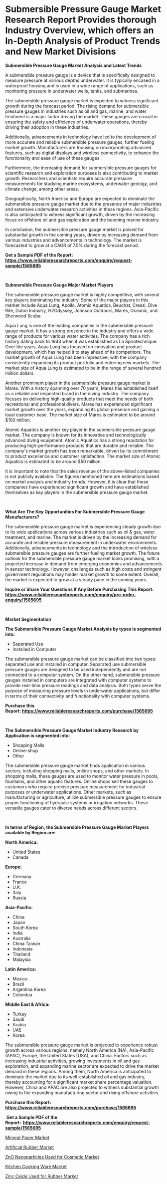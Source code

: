 <p><h1>Submersible Pressure Gauge Market Research Report Provides thorough Industry Overview, which offers an In-Depth Analysis of Product Trends and New Market Divisions</h1></p><p><strong>Submersible Pressure Gauge Market Analysis and Latest Trends</strong></p>
<p><p>A submersible pressure gauge is a device that is specifically designed to measure pressure at various depths underwater. It is typically encased in a waterproof housing and is used in a wide range of applications, such as monitoring pressure in underwater wells, tanks, and submarines.</p><p>The submersible pressure gauge market is expected to witness significant growth during the forecast period. The rising demand for submersible pressure gauges in industries such as oil and gas, marine, and water treatment is a major factor driving the market. These gauges are crucial in ensuring the safety and efficiency of underwater operations, thereby driving their adoption in these industries.</p><p>Additionally, advancements in technology have led to the development of more accurate and reliable submersible pressure gauges, further fueling market growth. Manufacturers are focusing on incorporating advanced features, such as digital displays and wireless connectivity, to enhance the functionality and ease of use of these gauges.</p><p>Furthermore, the increasing demand for submersible pressure gauges for scientific research and exploration purposes is also contributing to market growth. Researchers and scientists require accurate pressure measurements for studying marine ecosystems, underwater geology, and climate change, among other areas.</p><p>Geographically, North America and Europe are expected to dominate the submersible pressure gauge market due to the presence of major industries and extensive underwater research activities in these regions. Asia-Pacific is also anticipated to witness significant growth, driven by the increasing focus on offshore oil and gas exploration and the booming marine industry.</p><p>In conclusion, the submersible pressure gauge market is poised for substantial growth in the coming years, driven by increasing demand from various industries and advancements in technology. The market is forecasted to grow at a CAGR of 7.5% during the forecast period.</p></p>
<p><strong>Get a Sample PDF of the Report:&nbsp; <a href="https://www.reliableresearchreports.com/enquiry/request-sample/1565695">https://www.reliableresearchreports.com/enquiry/request-sample/1565695</a></strong></p>
<p>&nbsp;</p>
<p><strong>Submersible Pressure Gauge Major Market Players</strong></p>
<p><p>The submersible pressure gauge market is highly competitive, with several key players dominating the industry. Some of the major players in this market include Aqua Lung, Apollo, Atomic Aquatics, Beuchat, Cressi, Dive Rite, Duton Industry, H2Odyssey, Johnson Outdoors, Mares, Oceanic, and Sherwood Scuba.</p><p>Aqua Lung is one of the leading companies in the submersible pressure gauge market. It has a strong presence in the industry and offers a wide range of products for various water activities. The company has a rich history dating back to 1943 when it was established as La Spirotechnique. Over the years, Aqua Lung has focused on innovation and product development, which has helped it to stay ahead of its competitors. The market growth of Aqua Lung has been impressive, with the company consistently expanding its product portfolio and entering new markets. The market size of Aqua Lung is estimated to be in the range of several hundred million dollars.</p><p>Another prominent player in the submersible pressure gauge market is Mares. With a history spanning over 70 years, Mares has established itself as a reliable and respected brand in the diving industry. The company focuses on delivering high-quality products that meet the needs of both recreational and professional divers. Mares has experienced significant market growth over the years, expanding its global presence and gaining a loyal customer base. The market size of Mares is estimated to be around $100 million.</p><p>Atomic Aquatics is another key player in the submersible pressure gauge market. The company is known for its innovative and technologically advanced diving equipment. Atomic Aquatics has a strong reputation for producing high-performance products that are durable and reliable. The company's market growth has been remarkable, driven by its commitment to product excellence and customer satisfaction. The market size of Atomic Aquatics is estimated to be around $50 million.</p><p>It is important to note that the sales revenue of the above-listed companies is not publicly available. The figures mentioned here are estimations based on market analysis and industry trends. However, it is clear that these companies have experienced significant growth and have established themselves as key players in the submersible pressure gauge market.</p></p>
<p>&nbsp;</p>
<p><strong>What Are The Key Opportunities For Submersible Pressure Gauge Manufacturers?</strong></p>
<p><p>The submersible pressure gauge market is experiencing steady growth due to its wide applications across various industries such as oil & gas, water treatment, and marine. The market is driven by the increasing demand for accurate and reliable pressure measurement in underwater environments. Additionally, advancements in technology and the introduction of wireless submersible pressure gauges are further fueling market growth. The future outlook for the submersible pressure gauge market looks promising, with a projected increase in demand from emerging economies and advancements in sensor technology. However, challenges such as high costs and stringent government regulations may hinder market growth to some extent. Overall, the market is expected to grow at a steady pace in the coming years.</p></p>
<p><strong>Inquire or Share Your Questions If Any Before Purchasing This Report: <a href="https://www.reliableresearchreports.com/enquiry/pre-order-enquiry/1565695">https://www.reliableresearchreports.com/enquiry/pre-order-enquiry/1565695</a></strong></p>
<p>&nbsp;</p>
<p><strong>Market Segmentation</strong></p>
<p><strong>The Submersible Pressure Gauge Market Analysis by types is segmented into:</strong></p>
<p><ul><li>Seperated Use</li><li>Installed in Computer</li></ul></p>
<p><p>The submersible pressure gauge market can be classified into two types: separated use and installed in computer. Separated use submersible pressure gauges are designed to be used independently and are not connected to a computer system. On the other hand, submersible pressure gauges installed in computers are integrated with computer systems to provide real-time pressure readings and data analysis. Both types serve the purpose of measuring pressure levels in underwater applications, but differ in terms of their connectivity and functionality with computer systems.</p></p>
<p><strong>Purchase this Report:&nbsp;<a href="https://www.reliableresearchreports.com/purchase/1565695">https://www.reliableresearchreports.com/purchase/1565695</a></strong></p>
<p>&nbsp;</p>
<p><strong>The Submersible Pressure Gauge Market Industry Research by Application is segmented into:</strong></p>
<p><ul><li>Shopping Malls</li><li>Online-shop</li><li>Other</li></ul></p>
<p><p>The submersible pressure gauge market finds application in various sectors, including shopping malls, online shops, and other markets. In shopping malls, these gauges are used to monitor water pressure in pools, fountains, and other aquatic features. Online shops sell these gauges to customers who require precise pressure measurement for industrial purposes or underwater applications. Other markets, such as manufacturing or agriculture, utilize submersible pressure gauges to ensure proper functioning of hydraulic systems or irrigation networks. These versatile gauges cater to diverse needs across different sectors.</p></p>
<p>&nbsp;</p>
<p><strong>In terms of Region, the Submersible Pressure Gauge Market Players available by Region are:</strong></p>
<p>
    <p> <strong> North America: </strong>
        <ul>
            <li>United States</li>
            <li>Canada</li>
        </ul>
        </p> 
    <p> <strong> Europe: </strong>
        <ul>
            <li>Germany</li>
            <li>France</li>
            <li>U.K.</li>
            <li>Italy</li>
            <li>Russia</li>
        </ul>
        </p> 
    <p> <strong> Asia-Pacific: </strong>
        <ul>
            <li>China</li>
            <li>Japan</li>
            <li>South Korea</li>
            <li>India</li>
            <li>Australia</li>
            <li>China Taiwan</li>
            <li>Indonesia</li>
            <li>Thailand</li>
            <li>Malaysia</li>
        </ul>
        </p> 
    <p> <strong> Latin America: </strong>
        <ul>
            <li>Mexico</li>
            <li>Brazil</li>
            <li>Argentina Korea</li>
            <li>Colombia</li>
        </ul>
        </p> 
    <p> <strong> Middle East & Africa: </strong>
        <ul>
            <li>Turkey</li>
            <li>Saudi</li>
            <li>Arabia</li>
            <li>UAE</li>
            <li>Korea</li>
        </ul>
    </p>
    </p>
<p><p>The submersible pressure gauge market is projected to experience robust growth across various regions, namely North America (NA), Asia-Pacific (APAC), Europe, the United States (USA), and China. Factors such as increasing industrial activities, growing investments in oil and gas exploration, and expanding marine sector are expected to drive the market demand in these regions. Among them, North America is anticipated to dominate the market due to its well-established oil and gas industry, thereby accounting for a significant market share percentage valuation. However, China and APAC are also projected to witness substantial growth owing to the expanding manufacturing sector and rising offshore activities.</p></p>
<p><strong>Purchase this Report: <a href="https://www.reliableresearchreports.com/purchase/1565695">https://www.reliableresearchreports.com/purchase/1565695</a></strong></p>
<p>&nbsp;<strong>Get a Sample PDF of the Report:&nbsp;&nbsp;<a href="https://www.reliableresearchreports.com/enquiry/request-sample/1565695">https://www.reliableresearchreports.com/enquiry/request-sample/1565695</a></strong></p>
<p><strong></strong></p>
<p><p><a href="https://www.linkedin.com/pulse/mineral-paper-market-size-growth-forecast-from-2023-2030-txcle/">Mineral Paper Market</a></p><p><a href="https://www.linkedin.com/pulse/artificial-rubber-market-size-share-amp-trends-analysis-cid7e/">Artificial Rubber Market</a></p><p><a href="https://issuu.com/reportprime-2/docs/zno-nanoparticles-used-for-cosmetic-market-size-20">ZnO Nanoparticles Used for Cosmetic Market</a></p><p><a href="https://github.com/JameTravis/Market-Research-Report-List-2/blob/main/kitchen-cooking-ware-market.md">Kitchen Cooking Ware Market</a></p><p><a href="https://issuu.com/reportprime-2/docs/zinc-oxide-used-for-rubber-market-size-2030.pptx">Zinc Oxide Used for Rubber Market</a></p></p>